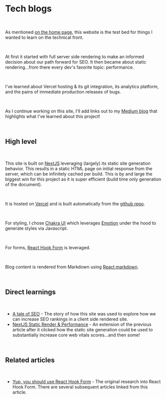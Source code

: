# Tech blogs

&nbsp;

As mentioned [on the home page](/#what-is-this-site), this website is the test bed for things I wanted to learn on the technical front.  

&nbsp;

At first it started with full server side rendering to make an informed decision about our path forward for SEO. It then became about static rendering...from there every dev's favorite topic: performance.  

&nbsp;

I've learned about Vercel hosting & its git integration, its analytics platform, and the pains of immediate production releases of bugs.  

&nbsp;

As I continue working on this site, I'll add links out to my [Medium blog](https://angular-evan.medium.com/) that highlights what I've learned about this project!

&nbsp;

## High level

&nbsp;

This site is built on [NextJS](https://nextjs.org/docs/advanced-features/automatic-static-optimization) leveraging (largely) its static site generation behavior. This results in a static HTML page on initial response from the server, which can be infinitely cached per build. This is by and large the biggest win for this project as it is super efficient (build time only generation of the document).


&nbsp;

It is hosted on [Vercel](https://vercel.com/) and is built automatically from the [github repo](https://github.com/m3fawner/ssr-study).

&nbsp;

For styling, I chose [Chakra UI](https://chakra-ui.com/) which leverages [Emotion](https://emotion.sh/docs/introduction) under the hood to generate styles via Javascript.

&nbsp;

For forms, [React Hook Form](https://react-hook-form.com/api/) is leveraged.

&nbsp;

Blog content is rendered from Markdown using [React markdown](https://github.com/remarkjs/react-markdown).

&nbsp;

## Direct learnings

&nbsp;

* [A tale of SEO](https://angular-evan.medium.com/a-tale-of-seo-af1b046846f7) - The story of how this site was used to explore how we can increase SEO rankings in a client side rendered site.
* [NextJS Static Render & Performance](https://angular-evan.medium.com/nextjs-static-render-performance-6fa455bcf391) - An extension of the previous article after it clicked how the static site generation could be used to substantially increase core web vitals scores...and then some!

&nbsp;

## Related articles

&nbsp;

* [Yup, you should use React Hook Form](https://angular-evan.medium.com/yup-you-should-use-react-hook-form-9864d8bc80ef) - The original research into React Hook Form. There are several subsequent articles linked from this article.
